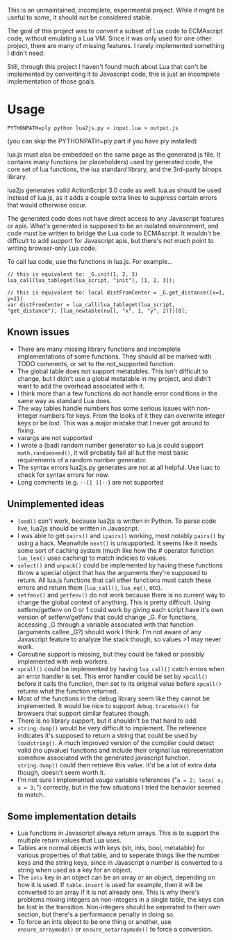 This is an unmaintained, incomplete, experimental project. While it might be useful to some, it should not be considered stable.

The goal of this project was to convert a subset of Lua code to ECMAscript code, without emulating a Lua VM. Since it was only used for one other project, there are many of missing features. I rarely implemented something I didn't need.

Still, through this project I haven't found much about Lua that can't be implemented by converting it to Javascript code, this is just an incomplete implementation of those goals.

Usage
=====

`PYTHONPATH=ply python lua2js.py < input.lua > output.js`

(you can skip the PYTHONPATH=ply part if you have ply installed)

lua.js must also be embedded on the same page as the generated js file. It contains many functions (or placeholders) used by generated code, the core set of lua functions, the lua standard library, and the 3rd-party binops library.

lua2js generates valid ActionScript 3.0 code as well. lua.as should be used instead of lua.js, as it adds a couple extra lines to suppress certain errors that would otherwise occur.

The generated code does not have direct access to any Javascript features or apis. What's generated is supposed to be an isolated environment, and code must be written to bridge the Lua code to ECMAscript. It wouldn't be difficult to add support for Javascript apis, but there's not much point to writing browser-only Lua code.

To call lua code, use the functions in lua.js. For example...

    // this is equivalent to: _G.init(1, 2, 3)
    lua_call(lua_tableget(lua_script, "init"), [1, 2, 3]);
    
    // this is equivalent to: local distFromCenter = _G.get_distance({x=1, y=2})
    var distFromCenter = lua_call(lua_tableget(lua_script, "get_distance"), [lua_newtable(null, "x", 1, "y", 2)])[0];

Known issues
------------

*   There are many missing library functions and incomplete implementations of some functions. They should all be marked with TODO comments, or set to the not_supported function.
*   The global table does not support metatables. This isn't difficult to change, but I didn't use a global metatable in my project, and didn't want to add the overhead associated with it.
*   I think more than a few functions do not handle error conditions in the same way as standard Lua does.
*   The way tables handle numbers has some serious issues with non-integer numbers for keys. From the looks of it they can overwrite integer keys or be lost. This was a major mistake that I never got around to fixing.
*   varargs are not supported
*   I wrote a (bad) random number generator so lua.js could support `math.randomseed()`, it will probably fail all but the most basic requirements of a random number generator.
*   The syntax errors lua2js.py generates are not at all helpful. Use luac to check for syntax errors for now.
*   Long comments (e.g. `--[[ ]]--`) are not supported


Unimplemented ideas
-------------------

*   `load()` can't work, because lua2js is written in Python. To parse code live, lua2js should be written in Javascript.
*   I was able to get `pairs()` and `ipairs()` working, most notably `pairs()` by using a hack. Meanwhile `next()` is unsupported. It seems like it needs some sort of caching system (much like how the # operator function `lua_len()` uses caching) to match indicies to values.
*   `select()` and `unpack()` could be implemented by having these functions throw a special object that has the arguments they're supposed to return. All lua.js functions that call other functions must catch these errors and return them (`lua_call()`, `lua_eq()`, etc).
*   `setfenv()` and `getfenv()` do not work because there is no current way to change the global context of anything. This is pretty difficult. Using setfenv/getfenv on 0 or 1 could work by giving each script have it's own version of setfenv/getfenv that could change _G. For functions, accessing _G through a variable associated with that function (arguments.callee._G?) should work I think. I'm not aware of any Javascript feature to analyze the stack though, so values >1 may never work.
*   Coroutine support is missing, but they could be faked or possibly implemented with web workers.
*   `xpcall()` could be implemented by having `lua_call()` catch errors when an error handler is set. This error handler could be set by `xpcall()` before it calls the function, then set to its original value before `xpcall()` returns what the function returned.
*   Most of the functions in the debug library seem like they cannot be implemented. It would be nice to support `debug.traceback()` for browsers that support similar features though.
*   There is no library support, but it shouldn't be that hard to add.
*   `string.dump()` would be very difficult to implement. The reference indicates it's supposed to return a string that could be used by `loadstring()`. A much improved version of the compiler could detect valid (no upvalue) functions and include their original lua representation somehow associated with the generated javascript function. `string.dump()` could then retrieve this value. It'd be a lot of extra data though, doesn't seem worth it.
*   I'm not sure I implemented vauge variable references ("`a = 2; local a; a = 3;`") correctly, but in the few situations I tried the behavior seemed to match.

Some implementation details
---------------------------

*   Lua functions in Javascript always return arrays. This is to support the multiple return values that Lua uses.
*   Tables are normal objects with keys (str, ints, bool, metatable) for various properties of that table, and to seperate things like the number keys and the string keys, since in Javascript a number is converted to a string when used as a key for an object.
*   The `ints` key in an object can be an array or an object, depending on how it is used. If `table.insert` is used for example, then it will be converted to an array if it is not already one. This is why there's problems mixing integers an non-integers in a single table, the keys can be lost in the transition. Non-integers should be seperated to their own section, but there's a performance penalty in doing so.
*   To force an ints object to be one thing or another, use `ensure_arraymode()` or `ensure_notarraymode()` to force a conversion.
